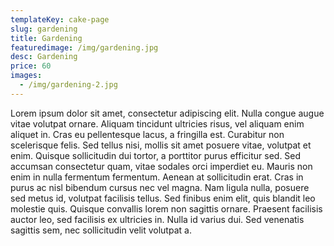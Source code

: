 ```yaml
---
templateKey: cake-page
slug: gardening
title: Gardening
featuredimage: /img/gardening.jpg
desc: Gardening
price: 60
images:
  - /img/gardening-2.jpg
---
```

Lorem ipsum dolor sit amet, consectetur adipiscing elit. Nulla congue augue vitae volutpat ornare. Aliquam tincidunt ultricies risus, vel aliquam enim aliquet in. Cras eu pellentesque lacus, a fringilla est. Curabitur non scelerisque felis. Sed tellus nisi, mollis sit amet posuere vitae, volutpat et enim. Quisque sollicitudin dui tortor, a porttitor purus efficitur sed. Sed accumsan consectetur quam, vitae sodales orci imperdiet eu. Mauris non enim in nulla fermentum fermentum. Aenean at sollicitudin erat. Cras in purus ac nisl bibendum cursus nec vel magna. Nam ligula nulla, posuere sed metus id, volutpat facilisis tellus. Sed finibus enim elit, quis blandit leo molestie quis. Quisque convallis lorem non sagittis ornare. Praesent facilisis auctor leo, sed facilisis ex ultricies in. Nulla id varius dui. Sed venenatis sagittis sem, nec sollicitudin velit volutpat a.